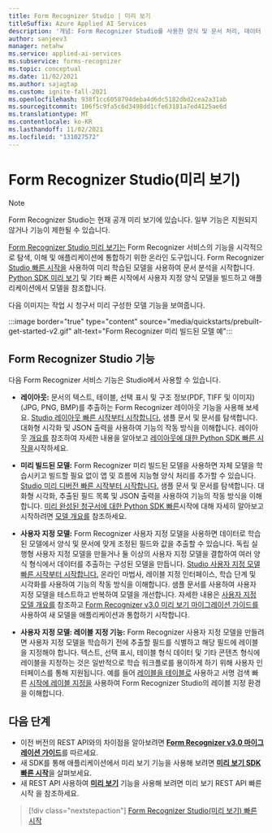 ```yaml
---
title: Form Recognizer Studio | 미리 보기
titleSuffix: Azure Applied AI Services
description: '개념: Form Recognizer Studio를 사용한 양식 및 문서 처리, 데이터 추출 및 분석(미리 보기)'
author: sanjeev3
manager: netahw
ms.service: applied-ai-services
ms.subservice: forms-recognizer
ms.topic: conceptual
ms.date: 11/02/2021
ms.author: sajagtap
ms.custom: ignite-fall-2021
ms.openlocfilehash: 938f1cc6058794deba4d6dc5182dbd2cea2a31ab
ms.sourcegitcommit: 106f5c9fa5c6d3498dd1cfe63181a7ed4125ae6d
ms.translationtype: MT
ms.contentlocale: ko-KR
ms.lasthandoff: 11/02/2021
ms.locfileid: "131027572"
---
```

# <a name="form-recognizer-studio-preview"></a>Form Recognizer Studio(미리 보기)

>[!NOTE]
> Form Recognizer Studio는 현재 공개 미리 보기에 있습니다. 일부 기능은 지원되지 않거나 기능이 제한될 수 있습니다.

[Form Recognizer Studio 미리 보기는](https://formrecognizer.appliedai.azure.com/) Form Recognizer 서비스의 기능을 시각적으로 탐색, 이해 및 애플리케이션에 통합하기 위한 온라인 도구입니다. Form Recognizer [Studio 빠른 시작을](quickstarts/try-v3-form-recognizer-studio.md) 사용하여 미리 학습된 모델을 사용하여 문서 분석을 시작합니다. [Python SDK 미리 보기](quickstarts/try-v3-python-sdk.md) 및 기타 빠른 시작에서 사용자 지정 양식 모델을 빌드하고 애플리케이션에서 모델을 참조합니다.

다음 이미지는 작업 시 청구서 미리 구성한 모델 기능을 보여줍니다.

:::image border="true" type="content" source="media/quickstarts/prebuilt-get-started-v2.gif" alt-text="Form Recognizer 미리 빌드된 모델 예":::

## <a name="form-recognizer-studio-features"></a>Form Recognizer Studio 기능

다음 Form Recognizer 서비스 기능은 Studio에서 사용할 수 있습니다.

* **레이아웃:** 문서의 텍스트, 테이블, 선택 표시 및 구조 정보(PDF, TIFF 및 이미지)(JPG, PNG, BMP)를 추출하는 Form Recognizer 레이아웃 기능을 사용해 보세요. [Studio 레이아웃 빠른 시작부터 시작합니다.](quickstarts/try-v3-form-recognizer-studio.md#layout) 샘플 문서 및 문서를 탐색합니다. 대화형 시각화 및 JSON 출력을 사용하여 기능의 작동 방식을 이해합니다. 레이아웃 [개요를](concept-layout.md) 참조하여 자세한 내용을 알아보고 [레이아웃에 대한 Python SDK 빠른 시작을](quickstarts/try-v3-python-sdk.md#try-it-layout-model)시작하세요.

* **미리 빌드된 모델:** Form Recognizer 미리 빌드된 모델을 사용하면 자체 모델을 학습시키고 빌드할 필요 없이 앱 및 흐름에 지능형 양식 처리를 추가할 수 있습니다. [Studio 미리 디버전 빠른 시작부터 시작합니다.](quickstarts/try-v3-form-recognizer-studio.md#prebuilt-models) 샘플 문서 및 문서를 탐색합니다. 대화형 시각화, 추출된 필드 목록 및 JSON 출력을 사용하여 기능의 작동 방식을 이해합니다. [미리 완성된 청구서에 대한 Python SDK 빠른](quickstarts/try-v3-python-sdk.md#try-it-prebuilt-model)시작에 대해 자세히 알아보고 시작하려면 [모델 개요를](concept-model-overview.md) 참조하세요.

* **사용자 지정 모델:** Form Recognizer 사용자 지정 모델을 사용하면 데이터로 학습된 모델에서 양식 및 문서에 맞게 조정된 필드와 값을 추출할 수 있습니다. 독립 실행형 사용자 지정 모델을 만들거나 둘 이상의 사용자 지정 모델을 결합하여 여러 양식 형식에서 데이터를 추출하는 구성된 모델을 만듭니다. [Studio 사용자 지정 모델 빠른 시작부터 시작합니다.](quickstarts/try-v3-form-recognizer-studio.md#custom-model-basics)  온라인 마법사, 레이블 지정 인터페이스, 학습 단계 및 시각화를 사용하여 기능의 작동 방식을 이해합니다. 샘플 문서를 사용하여 사용자 지정 모델을 테스트하고 반복하여 모델을 개선합니다. 자세한 내용은 [사용자 지정 모델 개요를](concept-custom.md) 참조하고 [Form Recognizer v3.0 미리 보기 마이그레이션 가이드를](v3-migration-guide.md) 사용하여 새 모델을 애플리케이션과 통합하기 시작합니다.

* **사용자 지정 모델: 레이블 지정 기능:** Form Recognizer 사용자 지정 모델을 만들려면 사용자 지정 모델을 학습하기 전에 추출할 필드를 식별하고 해당 필드에 레이블을 지정해야 합니다. 텍스트, 선택 표시, 테이블 형식 데이터 및 기타 콘텐츠 형식에 레이블을 지정하는 것은 일반적으로 학습 워크플로를 용이하게 하기 위해 사용자 인터페이스를 통해 지원됩니다. 예를 들어 [레이블을 테이블로](quickstarts/try-v3-form-recognizer-studio.md#labeling-as-tables) 사용하고 서명 검색 빠른 [시작에 레이블 지정을](quickstarts/try-v3-form-recognizer-studio.md#labeling-for-signature-detection) 사용하여 Form Recognizer Studio의 레이블 지정 환경을 이해합니다.

## <a name="next-steps"></a>다음 단계

* 이전 버전의 REST API와의 차이점을 알아보려면 [**Form Recognizer v3.0 마이그레이션 가이드**](v3-migration-guide.md)를 따르세요.
* 새 SDK를 통해 애플리케이션에서 미리 보기 기능을 사용해 보려면 [**미리 보기 SDK 빠른 시작**](quickstarts/try-v3-python-sdk.md)을 살펴보세요.
* 새 REST API 사용하여 [**미리 보기**](quickstarts/try-v3-rest-api.md) 기능을 사용해 보려면 미리 보기 REST API 빠른 시작 을 참조하세요.

> [!div class="nextstepaction"]
> [Form Recognizer Studio(미리 보기) 빠른 시작](quickstarts/try-v3-form-recognizer-studio.md)
